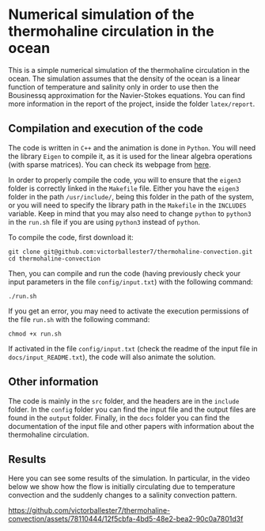 # Numerical simulation of the thermohaline circulation in the ocean

This is a simple numerical simulation of the thermohaline circulation in the ocean. The simulation assumes that the density of the ocean is a linear function of temperature and salinity only in order to use then the Bousinessq approximation for the Navier-Stokes equations. You can find more information in the report of the project, inside the folder `latex/report`.

## Compilation and execution of the code

The code is written in `C++` and the animation is done in `Python`. You will need the library `Eigen` to compile it, as it is used for the linear algebra operations (with sparse matrices). You can check its webpage from [here](http://eigen.tuxfamily.org/index.php?title=Main_Page).

In order to properly compile the code, you will to ensure that the `eigen3` folder is correctly linked in the `Makefile` file. Either you have the `eigen3` folder in the path `/usr/include/`, being this folder in the path of the system, or you will need to specify the library path in the `Makefile` in the `INCLUDES` variable. Keep in mind that you may also need to change `python` to `python3` in the `run.sh` file if you are using `python3` instead of `python`.

To compile the code, first download it:

```
git clone git@github.com:victorballester7/thermohaline-convection.git
cd thermohaline-convection
```

Then, you can compile and run the code (having previously check your input parameters in the file `config/input.txt`) with the following command:

```
./run.sh
```

If you get an error, you may need to activate the execution permissions of the file `run.sh` with the following command:

```
chmod +x run.sh
```

If activated in the file `config/input.txt` (check the readme of the input file in `docs/input_README.txt`), the code will also animate the solution.

## Other information

The code is mainly in the `src` folder, and the headers are in the `include` folder. In the `config` folder you can find the input file and the output files are found in the `output` folder. Finally, in the `docs` folder you can find the documentation of the input file and other papers with information about the thermohaline circulation.

## Results

Here you can see some results of the simulation. In particular, in the video below we show how the flow is initially circulating due to temperature convection and the suddenly changes to a salinity convection pattern.

https://github.com/victorballester7/thermohaline-convection/assets/78110444/12f5cbfa-4bd5-48e2-bea2-90c0a7801d3f

